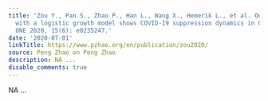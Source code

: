 ```yaml
---
title: 'Zou Y., Pan S., Zhao P., Han L., Wang X., Hemerik L., et al. Outbreak analysis
  with a logistic growth model shows COVID-19 suppression dynamics in China. PLoS
  ONE 2020, 15(6): e0235247.'
date: '2020-07-01'
linkTitle: https://www.pzhao.org/en/publication/zou2020/
source: Peng Zhao on Peng Zhao
description: NA ...
disable_comments: true
---
```

NA ...